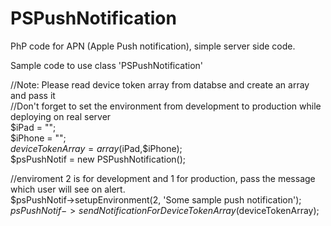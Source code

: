 # PSPushNotification
PhP code for APN (Apple Push notification), simple server side code.

Sample code to use class 'PSPushNotification'  

//Note: Please read device token array from databse and create an array and pass it  
//Don't forget to set the environment from development to production while deploying on real server  
$iPad = "";  
$iPhone = "";  
$deviceTokenArray = array($iPad,$iPhone);  
$psPushNotif = new PSPushNotification();  
  
//enviroment 2 is for development and 1 for production, pass the message which user will see on alert.  
$psPushNotif->setupEnvironment(2, 'Some sample push notification');  
$psPushNotif->sendNotificationForDeviceTokenArray($deviceTokenArray);  

